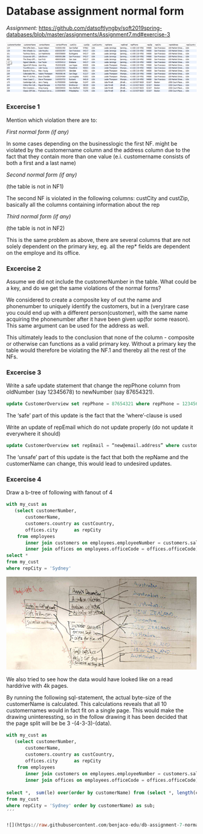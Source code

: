 # Database assignment normal form

_Assignment:_ 
https://github.com/datsoftlyngby/soft2019spring-databases/blob/master/assignments/Assignment7.md#exercise-3

![](https://raw.githubusercontent.com/benjaco-edu/db-assignment-7-normalform/master/view.png)



### Excercise 1

Mention which violation there are to:

_First normal form (if any)_

In some cases depending on the businesslogic the first NF. might be violated by the customername column and the address column due to the fact that they contain more than one value (e.i. customername consists of both a first and a last name)

_Second normal form (if any)_

(the table is not in NF1)

The second NF is violated in the following columns:
custCity and custZip, basically all the columns containing information about the rep 

_Third normal form (if any)_

(the table is not in NF2)

This is the same problem as above, there are several columns that are not solely dependent on the primary key, eg. all the rep* fields are dependent on the employe and its office.


### Excercise 2

Assume we did not include the customerNumber in the table. What could be a key, and do we get the same violations of the normal forms?

We considered to create a composite key of out the name and phonenumber to uniquely identify the customers, but in a (very)rare case you could end up with a different person(customer), with the same name acquiring the phonenumber after it have been given up(for some reason). This same argument can be used for the address as well.
 
This ultimately leads to the conclusion that none of the column - composite or otherwise can functions as a valid primary key. 
Without a primary key the table would therefore be violating the NF.1 and thereby all the rest of the NFs.

### Excercise 3

Write a safe update statement that change the repPhone column from oldNumber (say 12345678) to newNumber (say 87654321).

```sql
update CustomerOverview set repPhone = 87654321 where repPhone = 12345678
```
The ‘safe’ part of this update is the fact that the ‘where’-clause is used

Write an update of repEmail which do not update properly (do not update it everywhere it should)

```sql
update CustomerOverview set repEmail = “new@email.address” where customerName = "Mini Wheels Co." and repName = "Leslie Jennings"
```

The ‘unsafe’ part of this update is the fact that both the repName and the customerName can change, this would lead to undesired updates.


### Excercise 4

Draw a b-tree of following with fanout of 4

```sql
with my_cust as
   (select customerNumber,
       customerName,
       customers.country as custCountry,
       offices.city      as repCity
    from employees
       inner join customers on employees.employeeNumber = customers.salesRepEmployeeNumber
       inner join offices on employees.officeCode = offices.officeCode)
select *
from my_cust
where repCity = 'Sydney'
```

![](https://raw.githubusercontent.com/benjaco-edu/db-assignment-7-normalform/master/board.jpg)

We also tried to see how the data would have looked like on a read harddrive with 4k pages.

By running the following sql-statement, the actual byte-size of the customerName is calculated. This calculations reveals that all 10 customernames would in fact fit on a single page. This would make the drawing uninteressting, so in the follow drawing it has been decided that the page split will be be 3 -(4-3-3)-(data). 

```sql
with my_cust as
   (select customerNumber,
       customerName,
       customers.country as custCountry,
       offices.city      as repCity
    from employees
       inner join customers on employees.employeeNumber = customers.salesRepEmployeeNumber
       inner join offices on employees.officeCode = offices.officeCode)
       
select *,  sum(le) over(order by customerName) from (select *, length(customerName) as le
from my_cust
where repCity = 'Sydney' order by customerName) as sub;
´´´

![](https://raw.githubusercontent.com/benjaco-edu/db-assignment-7-normalform/master/pages.png)
